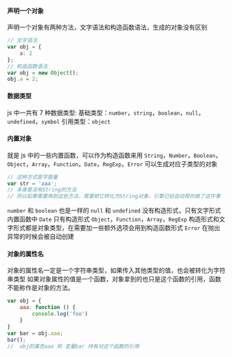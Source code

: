 ﻿#### 声明一个对象
声明一个对象有两种方法，文字语法和构造函数语法，生成的对象没有区别
``` javascript
// 文字语法
var obj = {
	a: 2
};
// 构造函数语法
var obj = new Object();
obj.a = 2;
```
#### 数据类型
js 中一共有 7 种数据类型:
基础类型：`number`，`string`，`boolean`，`null`，`undefined`，`symbol`
引用类型：`object`
#### 内置对象
就是 js 中的一些内置函数，可以作为构造函数来用
`String`，`Number`，`Boolean`，`Object`，`Array`，`Function`，`Date`，`RegExp`，`Error` 可以生成对应子类型的对象
``` javascript
// 这种方式是字面量
var str = 'aaa';
// 本身是没有String的方法
// 所以如果需要用到这些方法，需要把它转化为String对象，引擎已经自动帮你做了这件事
```
`number` 和 `boolean` 也是一样的
`null` 和 `undefined` 没有构造形式，只有文字形式
内置函数中 `Date` 只有构造形式
`Object`，`Function`，`Array`，`RegExp` 构造形式和文字形式都是对象类型，在需要加一些额外选项会用到构造函数形式
`Error` 在抛出异常的时候会被自动创建
#### 对象的属性名
对象的属性名一定是一个字符串类型，如果传入其他类型的值，也会被转化为字符串类型
如果对象属性的值是一个函数，对象拿到的也只是这个函数的引用，函数不能称作是对象的方法。
``` javascript
var obj = {
	aaa: function () {
		console.log('foo')
	}
}
var bar = obj.aaa;
bar();
// 	obj的属性aaa 和 变量bar 持有对这个函数的引用
```
